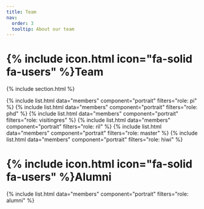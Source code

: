 ```yaml
---
title: Team
nav:
  order: 3
  tooltip: About our team
---
```


# {% include icon.html icon="fa-solid fa-users" %}Team


{% include section.html %}

{% include list.html data="members" component="portrait" filters="role: pi" %}
{% include list.html data="members" component="portrait" filters="role: phd" %}
{% include list.html data="members" component="portrait" filters="role: visitingres" %}
{% include list.html data="members" component="portrait" filters="role: ril" %}
{% include list.html data="members" component="portrait" filters="role: master" %}
{% include list.html data="members" component="portrait" filters="role: hiwi" %}




# {% include icon.html icon="fa-solid fa-users" %}Alumni


{% include list.html data="members" component="portrait" filters="role: alumni" %}